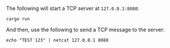The following will start a TCP server at `127.0.0.1:8080`:

```shell
cargo run
```

And then, use the following to send a TCP message to the server:

```shell
echo "TEST 123" | netcat 127.0.0.1 8080
```
